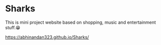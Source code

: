 # Sharks

This is mini project website based on shopping, music and entertainment stuff.😁

https://abhinandan323.github.io/Sharks/
